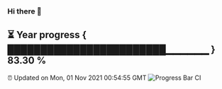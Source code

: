 ### Hi there 👋
⏳ Year progress { ████████████████████████▁▁▁▁▁▁ } 83.30 %
---
⏰ Updated on Mon, 01 Nov 2021 00:54:55 GMT
![Progress Bar CI](https://github.com/liununu/liununu/workflows/Progress%20Bar%20CI/badge.svg)
